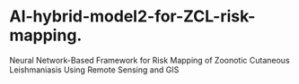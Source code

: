 # AI-hybrid-model2-for-ZCL-risk-mapping.
Neural Network-Based Framework for Risk Mapping of Zoonotic Cutaneous Leishmaniasis Using Remote Sensing and GIS
